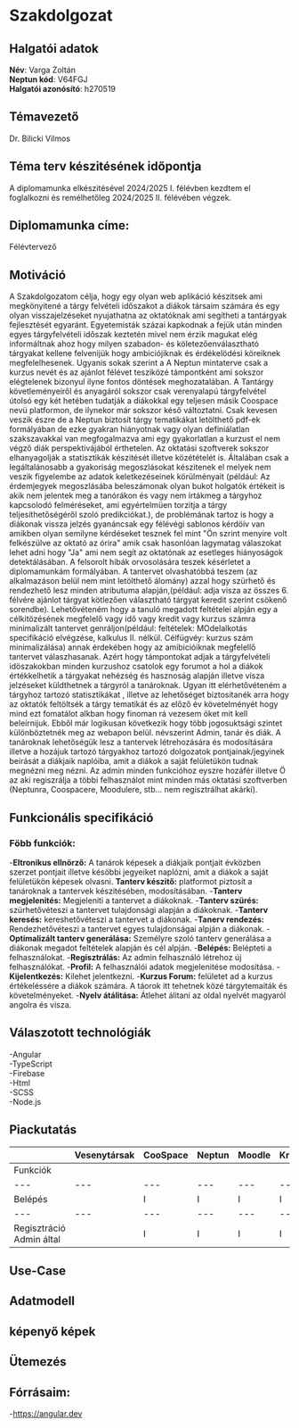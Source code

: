 # **Szakdolgozat**

## Halgatói adatok
**Név**: Varga Zoltán  
**Neptun kód**: V64FGJ  
**Halgatói azonósító**: h270519  
## Témavezető
Dr. Bilicki Vilmos    
## Téma terv készitésének időpontja
A diplomamunka elkészitésével 2024/2025 I. félévben kezdtem el foglalkozni és remélhetőleg 2024/2025 II. félévében végzek.
## Diplomamunka címe:
Félévtervező
## Motiváció
A Szakdolgozatom célja, hogy egy olyan web aplikáció készitsek ami megkönyitené a tárgy felvételi időszakot a diákok társaim számára és egy olyan visszajelzéseket nyujathatna az oktatóknak ami segítheti a tantárgyak fejlesztését egyaránt.
Egyetemisták százai kapkodnak a fejük után minden egyes tárgyfelvételi időszak keztetén mivel nem érzik magukat elég informáltnak ahoz hogy milyen szabadon- és köletezőenválasztható tárgyakat kellene felvenijük hogy ambiciójiknak és érdékelödési köreiknek megfelelhesenek. Ugyanis sokak szerint a A Neptun mintaterve csak a kurzus nevét és az ajánlot félévet tesziközé támpontként ami sokszor elégtelenek bizonyul ilyne fontos döntések meghozatalában. A Tantárgy követleményeiről és anyagáról sokszor csak verenyalapú tárgyfelvétel útolsó egy két hetében tudatják a diákokkal egy teljesen másik Coospace nevü platformon, de ilynekor már sokszor késő változtatni. Csak kevesen veszik észre de a Neptun biztosít tárgy tematikákat letölthető pdf-ek formályában de ezke gyakran hiányotnak vagy olyan definiálatlan szakszavakkal van megfogalmazva ami egy gyakorlatlan a kurzust el nem végző diák perspektivájából érthetelen. Az oktatási szoftverek sokszor elhanyagolják a statisztikák készitését illetve közétételét is. Általában csak a legáltalánosabb a gyakoriság megoszlásokat készitenek el melyek nem veszik figyelembe az adatok keletkezéseinek körülményait (például: Az érdemjegyek megoszlásába beleszámonak olyan bukot holgatók értékeit is akik nem jelentek meg a tanórákon és vagy nem írtákmeg a tárgyhoz kapcsolodó felméréseket, ami egyértelmüen torzitja a tárgy teljesíthetőségéről szoló predikciókat.), de problémának tartoz is hogy a diákonak vissza jelzés gyanáncsak egy félévégi sablonos kérdöív van amikben olyan semilyne kérdéseket tesznek fel mint "Ön szrint menyire volt felkészülve az oktató az órira" amik csak hasonlóan lagymatag válaszokat lehet adni hogy "Ja" ami nem segít az oktatónak az esetleges hiányoságok detektálásában.
A felsorolt hibák orvosolására teszek késérletet a diplomamunkám formályában. 
A tantervet olvashatóbbá teszem (az alkalmazáson belül nem mint letölthető álomány) azzal hogy szürhető és rendezhető lesz minden atributuma alapján,(például: adja visza az összes 6. félvére ajánlot tárgyat kötlezően választható tárgyat keredit szerint csökenő sorendbe). 
Lehetővéteném hogy a tanuló megadott feltételei alpján egy a célkitözésének megfelelő vagy idő vagy kredit vagy kurzus számra minimalizált tantervet genráljon(például: feltételek: MOdelalkotás specifikáció elvégzése, kalkulus II. nélkül. Célfügvéy: kurzus szám minimalizálása) annak érdekében hogy az amibicióiknak megfelellő tantervet válaszhasanak.
Azért hogy támpontokat adjak a tárgyfelvételi idöszakokban minden kurzushoz csatolok egy forumot a hol a diákok értékkelhetik a tárgyakat nehézség és hasznoság alapján illetve visza jelzéseket küldthetnek a tárgyról a tanároknak. Ugyan itt elérhetővéteném a tárgyhoz tartozó statisztikákat , illetve az lehetőséget biztositanék arra hogy az oktatók feltöltsék a tárgy tematikát és az előző év követelményét hogy mind ezt fomatálot alkban hogy finoman rá vezesem öket mit kell beleírnijuk.
Ebből már logikusan következik hogy több jogosuktsági szintet különböztetnék meg az webapon belül. névszerint Admin, tanár és diák. A tanároknak lehetőségük lesz a tantervek létrehozására és modosítására illetve a hozájuk tartozó tárgyakhoz tartozó dolgozatok pontjainak/jegyinek beirását a diákjaik naplóiba, amit a diákok a saját felületükön tudnak megnézni meg nézni. Az admin minden funkcióhoz eyszre hozáfér illetve Ö az aki regiszrálja a többi felhasználot mint minden más oktatási szoftverben (Neptunra, Coospacere, Moodulere, stb... nem regisztrálhat akárki).     
## Funkcionális specifikáció
### Föbb funkciók:
-**Eltronikus ellnörző:** A tanárok képesek a diákjaik pontjait évközben szerzet pontjait illetve késöbbi jegyeiket naplózni, amit a diákok a saját felületükön képesek olvasni.
**Tanterv készitő:** platformot piztosít a tanároknak a tantervek készitésében, modosításában.
-**Tanterv megjelenités:** Megjeleniti a tantervet a diákoknak.
-**Tanterv szürés:** szürhetővéteszi a tantervet tulajdonsági alapján a diákoknak.
-**Tanterv keresés:** kereshetővéteszi a tantervet a diákonak.
-**Tanerv rendezés:** Rendezhetővéteszi a tantervet egyes tulajdonságai alpján a diákonak.
-**Optimalizált tanterv generálása:** Személyre szoló tanterv generálása a diákonak megadot feltételek alapján és cél alpján.
-**Belépés:** Belépteti a felhasználokat.
-**Regisztrálás:** Az admin felhasználó létrehoz új felhasználókat.
-**Profil:** A felhasználói adatok megjelenitése modosítása.
-**Kijelentkezés:** Kilehet jelentkezni.
-**Kurzus Forum:** felületet ad a kurzus értékeléssére a diákok számára. A táorok itt tehetnek közé tárgytemaiták és követelményeket.
-**Nyelv átálitása:** Átlehet álitani az oldal nyelvét magyaról angolra és visza.
## Válaszotott technológiák
-Angular  
-TypeScript  
-Firebase  
-Html  
-SCSS  
-Node.js  
## Piackutatás
| | Vesenytársak | CooSpace | Neptun | Moodle | Kréta |
--- | --- | --- | --- | ---  | ---
| Funkciók | |
--- | --- | --- | --- | ---  | ---
| Belépés |  | I | I | I | I |
--- | --- | --- | --- | ---  | ---
| Regisztráció Admin által |  | I | I | I | I |

## Use-Case
## Adatmodell
## képenyő képek
## Ütemezés 
## Fórrásaim:
-https://angular.dev  
